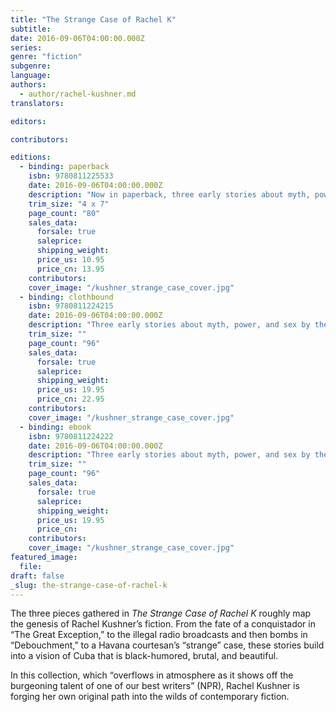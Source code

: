 ```yaml
---
title: "The Strange Case of Rachel K"
subtitle:
date: 2016-09-06T04:00:00.000Z
series:
genre: "fiction"
subgenre:
language:
authors:
  - author/rachel-kushner.md
translators:

editors:

contributors:

editions:
  - binding: paperback
    isbn: 9780811225533
    date: 2016-09-06T04:00:00.000Z
    description: "Now in paperback, three early stories about myth, power, and sex by the acclaimed author of _The Flamethrowers_ "
    trim_size: "4 x 7"
    page_count: "80"
    sales_data:
      forsale: true
      saleprice:
      shipping_weight:
      price_us: 10.95
      price_cn: 13.95
    contributors:
    cover_image: "/kushner_strange_case_cover.jpg"
  - binding: clothbound
    isbn: 9780811224215
    date: 2016-09-06T04:00:00.000Z
    description: "Three early stories about myth, power, and sex by the acclaimed author of _The Flamethrowers_. "
    trim_size: ""
    page_count: "96"
    sales_data:
      forsale: true
      saleprice:
      shipping_weight:
      price_us: 19.95
      price_cn: 22.95
    contributors:
    cover_image: "/kushner_strange_case_cover.jpg"
  - binding: ebook
    isbn: 9780811224222
    date: 2016-09-06T04:00:00.000Z
    description: "Three early stories about myth, power, and sex by the acclaimed author of _The Flamethrowers_. "
    trim_size: ""
    page_count: "96"
    sales_data:
      forsale: true
      saleprice:
      shipping_weight:
      price_us: 19.95
      price_cn:
    contributors:
    cover_image: "/kushner_strange_case_cover.jpg"
featured_image:
  file:
draft: false
_slug: the-strange-case-of-rachel-k
---
```


The three pieces gathered in _The Strange Case of Rachel K_ roughly map the genesis of Rachel Kushner’s fiction. From the fate of a conquistador in “The Great Exception,” to the illegal radio broadcasts and then bombs in “Debouchment,” to a Havana courtesan’s “strange” case, these stories build into a vision of Cuba that is black-humored, brutal, and beautiful.

In this collection, which “overflows in atmosphere as it shows off the burgeoning talent of one of our best writers” (NPR), Rachel Kushner is forging her own original path into the wilds of contemporary fiction.

